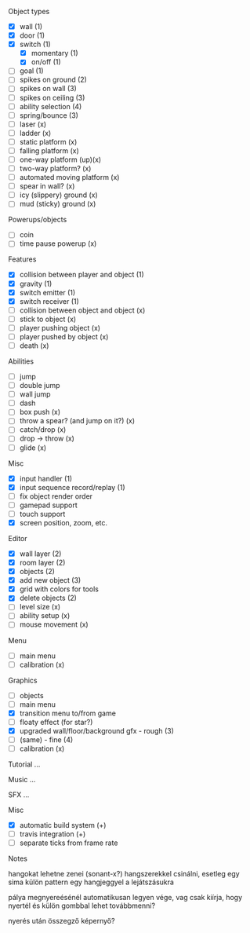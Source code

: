 Object types
- [x] wall (1)
- [x] door (1)
- [x] switch (1)
  - [x] momentary (1)
  - [x] on/off (1)
- [ ] goal (1)
- [ ] spikes on ground (2)
- [ ] spikes on wall (3)
- [ ] spikes on ceiling (3)
- [ ] ability selection (4)
- [ ] spring/bounce (3)
- [ ] laser (x)
- [ ] ladder (x)
- [ ] static platform (x)
- [ ] falling platform (x)
- [ ] one-way platform (up)(x)
- [ ] two-way platform? (x)
- [ ] automated moving platform (x)
- [ ] spear in wall? (x)
- [ ] icy (slippery) ground (x)
- [ ] mud (sticky) ground (x)

Powerups/objects
- [ ] coin
- [ ] time pause powerup (x)

Features
- [x] collision between player and object (1)
- [x] gravity (1)
- [x] switch emitter (1)
- [x] switch receiver (1)
- [ ] collision between object and object (x)
- [ ] stick to object (x)
- [ ] player pushing object (x)
- [ ] player pushed by object (x)
- [ ] death (x)

Abilities
- [ ] jump
- [ ] double jump
- [ ] wall jump
- [ ] dash
- [ ] box push (x)
- [ ] throw a spear? (and jump on it?) (x)
- [ ] catch/drop (x)
- [ ] drop -> throw (x)
- [ ] glide (x)

Misc
- [x] input handler (1)
- [x] input sequence record/replay (1)
- [ ] fix object render order
- [ ] gamepad support
- [ ] touch support
- [x] screen position, zoom, etc.

Editor
- [x] wall layer (2)
- [x] room layer (2)
- [x] objects (2)
- [x] add new object (3)
- [x] grid with colors for tools
- [x] delete objects (2)
- [ ] level size (x)
- [ ] ability setup (x)
- [ ] mouse movement (x)

Menu
- [ ] main menu
- [ ] calibration (x)

Graphics
- [ ] objects
- [ ] main menu
- [x] transition menu to/from game
- [ ] floaty effect (for star?)
- [x] upgraded wall/floor/background gfx - rough (3)
- [ ] (same) - fine (4)
- [ ] calibration (x)

Tutorial
...

Music
...

SFX
...

Misc
- [x] automatic build system (+)
- [ ] travis integration (+)
- [ ] separate ticks from frame rate

Notes

hangokat lehetne zenei (sonant-x?) hangszerekkel csinálni, esetleg egy
sima külön pattern egy hangjeggyel a lejátszásukra

pálya megnyereésénél automatikusan legyen vége, vag csak kiírja, hogy
nyertél és külön gombbal lehet továbbmenni?

nyerés után összegző képernyő?

